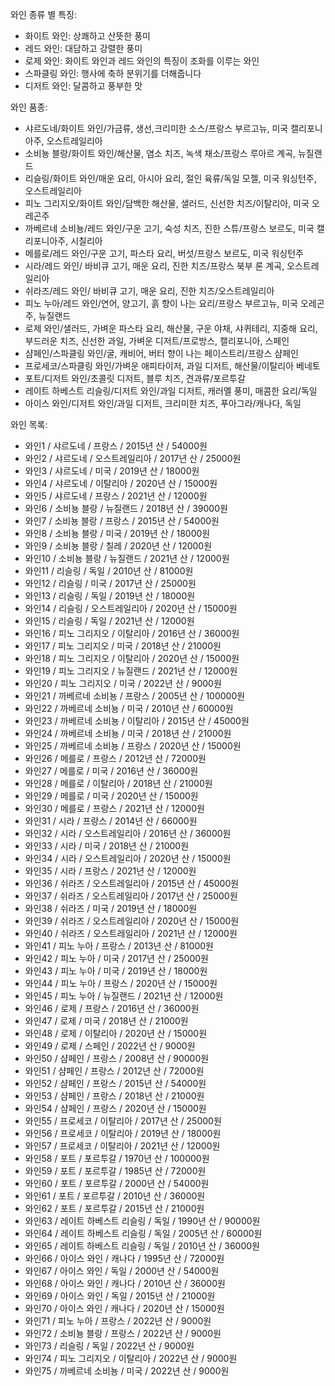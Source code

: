 와인 종류 별 특징:
* 화이트 와인: 상쾌하고 산뜻한 풍미
* 레드 와인: 대담하고 강렬한 풍미
* 로제 와인: 화이트 와인과 레드 와인의 특징이 조화를 이루는 와인
* 스파클링 와인: 행사에 축하 분위기를 더해줍니다
* 디저트 와인: 달콤하고 풍부한 맛

와인 품종:
* 샤르도네/화이트 와인/가금류, 생선,크리미한 소스/프랑스 부르고뉴, 미국 캘리포니아주, 오스트레일리아
* 소비뇽 블랑/화이트 와인/해산물, 염소 치즈, 녹색 채소/프랑스 루아르 계곡, 뉴질랜드
* 리슬링/화이트 와인/매운 요리, 아시아 요리, 절인 육류/독일 모젤, 미국 워싱턴주, 오스트레일리아
* 피노 그리지오/화이트 와인/담백한 해산물, 샐러드, 신선한 치즈/이탈리아, 미국 오레곤주
* 까베르네 소비뇽/레드 와인/구운 고기, 숙성 치즈, 진한 스튜/프랑스 보르도, 미국 캘리포니아주, 시칠리아
* 메를로/레드 와인/구운 고기, 파스타 요리, 버섯/프랑스 보르도, 미국 워싱턴주
* 시라/레드 와인/ 바비큐 고기, 매운 요리, 진한 치즈/프랑스 북부 론 계곡, 오스트레일리아
* 쉬라즈/레드 와인/ 바비큐 고기, 매운 요리, 진한 치즈/오스트레일리아
* 피노 누아/레드 와인/연어, 양고기, 흙 향이 나는 요리/프랑스 부르고뉴, 미국 오레곤주, 뉴질랜드
* 로제 와인/샐러드, 가벼운 파스타 요리, 해산물, 구운 야채, 샤퀴테리, 지중해 요리, 부드러운 치즈, 신선한 과일, 가벼운 디저트/프로방스, 캘리포니아, 스페인
* 샴페인/스파클링 와인/굴, 캐비어, 버터 향이 나는 페이스트리/프랑스 샴페인
* 프로세코/스파클링 와인/가벼운 애피타이저, 과일 디저트, 해산물/이탈리아 베네토
* 포트/디저트 와인/초콜릿 디저트, 블루 치즈, 견과류/포르투갈
* 레이트 하베스트 리슬링/디저트 와인/과일 디저트, 캐러멜 풍미, 매콤한 요리/독일
* 아이스 와인/디저트 와인/과일 디저트, 크리미한 치즈, 푸아그라/캐나다, 독일

와인 목록:
* 와인1 / 샤르도네 / 프랑스 / 2015년 산 / 54000원
* 와인2 / 샤르도네 / 오스트레일리아 / 2017년 산 / 25000원
* 와인3 / 샤르도네 / 미국 / 2019년 산 / 18000원
* 와인4 / 샤르도네 / 이탈리아 / 2020년 산 / 15000원
* 와인5 / 샤르도네 / 프랑스 / 2021년 산 / 12000원
* 와인6 / 소비뇽 블랑 / 뉴질랜드 / 2018년 산 / 39000원
* 와인7 / 소비뇽 블랑 / 프랑스 / 2015년 산 / 54000원
* 와인8 / 소비뇽 블랑 / 미국 / 2019년 산 / 18000원
* 와인9 / 소비뇽 블랑 / 칠레 / 2020년 산 / 12000원
* 와인10 / 소비뇽 블랑 / 뉴질랜드 / 2021년 산 / 12000원
* 와인11 / 리슬링 / 독일 / 2010년 산 / 81000원
* 와인12 / 리슬링 / 미국 / 2017년 산 / 25000원
* 와인13 / 리슬링 / 독일 / 2019년 산 / 18000원
* 와인14 / 리슬링 / 오스트레일리아 / 2020년 산 / 15000원
* 와인15 / 리슬링 / 독일 / 2021년 산 / 12000원
* 와인16 / 피노 그리지오 / 이탈리아 / 2016년 산 / 36000원
* 와인17 / 피노 그리지오 / 미국 / 2018년 산 / 21000원
* 와인18 / 피노 그리지오 / 이탈리아 / 2020년 산 / 15000원
* 와인19 / 피노 그리지오 / 뉴질랜드 / 2021년 산 / 12000원
* 와인20 / 피노 그리지오 / 미국 / 2022년 산 / 9000원
* 와인21 / 까베르네 소비뇽 / 프랑스 / 2005년 산 / 100000원
* 와인22 / 까베르네 소비뇽 / 미국 / 2010년 산 / 60000원
* 와인23 / 까베르네 소비뇽 / 이탈리아 / 2015년 산 / 45000원
* 와인24 / 까베르네 소비뇽 / 미국 / 2018년 산 / 21000원
* 와인25 / 까베르네 소비뇽 / 프랑스 / 2020년 산 / 15000원
* 와인26 / 메를로 / 프랑스 / 2012년 산 / 72000원
* 와인27 / 메를로 / 미국 / 2016년 산 / 36000원
* 와인28 / 메를로 / 이탈리아 / 2018년 산 / 21000원
* 와인29 / 메를로 / 미국 / 2020년 산 / 15000원
* 와인30 / 메를로 / 프랑스 / 2021년 산 / 12000원
* 와인31 / 시라 / 프랑스 / 2014년 산 / 66000원
* 와인32 / 시라 / 오스트레일리아 / 2016년 산 / 36000원
* 와인33 / 시라 / 미국 / 2018년 산 / 21000원
* 와인34 / 시라 / 오스트레일리아 / 2020년 산 / 15000원
* 와인35 / 시라 / 프랑스 / 2021년 산 / 12000원
* 와인36 / 쉬라즈 / 오스트레일리아 / 2015년 산 / 45000원
* 와인37 / 쉬라즈 / 오스트레일리아 / 2017년 산 / 25000원
* 와인38 / 쉬라즈 / 미국 / 2019년 산 / 18000원
* 와인39 / 쉬라즈 / 오스트레일리아 / 2020년 산 / 15000원
* 와인40 / 쉬라즈 / 오스트레일리아 / 2021년 산 / 12000원
* 와인41 / 피노 누아 / 프랑스 / 2013년 산 / 81000원
* 와인42 / 피노 누아 / 미국 / 2017년 산 / 25000원
* 와인43 / 피노 누아 / 미국 / 2019년 산 / 18000원
* 와인44 / 피노 누아 / 프랑스 / 2020년 산 / 15000원
* 와인45 / 피노 누아 / 뉴질랜드 / 2021년 산 / 12000원
* 와인46 / 로제 / 프랑스 / 2016년 산 / 36000원
* 와인47 / 로제 / 미국 / 2018년 산 / 21000원
* 와인48 / 로제 / 이탈리아 / 2020년 산 / 15000원
* 와인49 / 로제 / 스페인 / 2022년 산 / 9000원
* 와인50 / 샴페인 / 프랑스 / 2008년 산 / 90000원
* 와인51 / 샴페인 / 프랑스 / 2012년 산 / 72000원
* 와인52 / 샴페인 / 프랑스 / 2015년 산 / 54000원
* 와인53 / 샴페인 / 프랑스 / 2018년 산 / 21000원
* 와인54 / 샴페인 / 프랑스 / 2020년 산 / 15000원
* 와인55 / 프로세코 / 이탈리아 / 2017년 산 / 25000원
* 와인56 / 프로세코 / 이탈리아 / 2019년 산 / 18000원
* 와인57 / 프로세코 / 이탈리아 / 2021년 산 / 12000원
* 와인58 / 포트 / 포르투갈 / 1970년 산 / 100000원
* 와인59 / 포트 / 포르투갈 / 1985년 산 / 72000원
* 와인60 / 포트 / 포르투갈 / 2000년 산 / 54000원
* 와인61 / 포트 / 포르투갈 / 2010년 산 / 36000원
* 와인62 / 포트 / 포르투갈 / 2015년 산 / 21000원
* 와인63 / 레이트 하베스트 리슬링 / 독일 / 1990년 산 / 90000원
* 와인64 / 레이트 하베스트 리슬링 / 독일 / 2005년 산 / 60000원
* 와인65 / 레이트 하베스트 리슬링 / 독일 / 2010년 산 / 36000원
* 와인66 / 아이스 와인 / 캐나다 / 1995년 산 / 72000원
* 와인67 / 아이스 와인 / 독일 / 2000년 산 / 54000원
* 와인68 / 아이스 와인 / 캐나다 / 2010년 산 / 36000원
* 와인69 / 아이스 와인 / 독일 / 2015년 산 / 21000원
* 와인70 / 아이스 와인 / 캐나다 / 2020년 산 / 15000원
* 와인71 / 피노 누아 / 프랑스 / 2022년 산 / 9000원
* 와인72 / 소비뇽 블랑 / 프랑스 / 2022년 산 / 9000원
* 와인73 / 리슬링 / 독일 / 2022년 산 / 9000원
* 와인74 / 피노 그리지오 / 이탈리아 / 2022년 산 / 9000원
* 와인75 / 까베르네 소비뇽 / 미국 / 2022년 산 / 9000원
